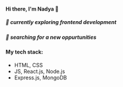 #### Hi there, I'm Nadya 👋 

##### 🌱 currently exploring frontend development 
##### 🔎 searching for a new oppurtunities 

#### My tech stack:
 - HTML, CSS
 - JS, React.js, Node.js
 - Express.js, MongoDB
